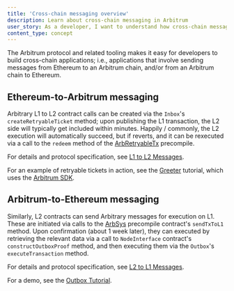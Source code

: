 ```yaml
---
title: 'Cross-chain messaging overview'
description: Learn about cross-chain messaging in Arbitrum
user_story: As a developer, I want to understand how cross-chain messaging works in Arbitrum.
content_type: concept
---
```


The Arbitrum protocol and related tooling makes it easy for developers to build cross-chain applications; i.e., applications that involve sending messages from Ethereum to an Arbitrum chain, and/or from an Arbitrum chain to Ethereum.

## Ethereum-to-Arbitrum messaging

Arbitrary L1 to L2 contract calls can be created via the `Inbox`'s `createRetryableTicket` method; upon publishing the L1 transaction, the L2 side will typically get included within minutes. Happily / commonly, the L2 execution will automatically succeed, but if reverts, and it can be rexecuted via a call to the `redeem` method of the [ArbRetryableTx](/build-decentralized-apps/precompiles/reference#arbretryabletx) precompile.

For details and protocol specification, see [L1 to L2 Messages](../arbos/l1-to-l2-messaging.mdx).

For an example of retryable tickets in action, see the [Greeter](https://github.com/OffchainLabs/arbitrum-tutorials/tree/master/packages/greeter) tutorial, which uses the [Arbitrum SDK](./sdk).

## Arbitrum-to-Ethereum messaging

Similarly, L2 contracts can send Arbitrary messages for execution on L1. These are initiated via calls to the [ArbSys](/build-decentralized-apps/precompiles/reference#arbsys) precompile contract's `sendTxToL1` method. Upon confirmation (about 1 week later), they can executed by retrieving the relevant data via a call to `NodeInterface` contract's `constructOutboxProof` method, and then executing them via the `Outbox`'s `executeTransaction` method.

For details and protocol specification, see [L2 to L1 Messages](../arbos/l2-to-l1-messaging.mdx).

For a demo, see the [Outbox Tutorial](https://github.com/OffchainLabs/arbitrum-tutorials/tree/master/packages/outbox-execute).
